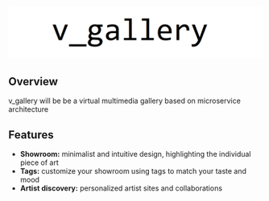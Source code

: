![alt text](https://github.com/Arcn-git/v_gallery/blob/develop/media/v_logo.png "Logo")

## Overview
v_gallery will be be a virtual multimedia gallery based on microservice architecture

## Features
- **Showroom:** minimalist and intuitive design, highlighting the individual piece of art
- **Tags:** customize your showroom using tags to match your taste and mood
- **Artist discovery:** personalized artist sites and collaborations 